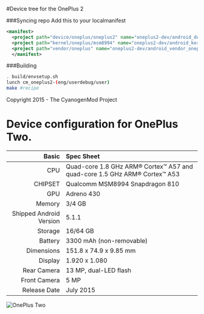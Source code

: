 #Device tree for the OnePlus 2

###Syncing repo
Add this to your localmanifest
```xml
<manifest>
  <project path="device/oneplus/oneplus2" name="oneplus2-dev/android_device_oneplus_oneplus2" remote="github" revision="cm-13.0" />
  <project path="kernel/oneplus/msm8994" name="oneplus2-dev/android_kernel_oneplus_msm8994" remote="github" revision="cm-13.0" />
  <project path="vendor/oneplus" name="oneplus2-dev/android_vendor_oneplus" remote="github" revision="cm-13.0" />
  </manifest>
```

###Building
```bash
. build/envsetup.sh
lunch cm_oneplus2-(eng/userdebug/user)
make #recipe
```

Copyright 2015 - The CyanogenMod Project

Device configuration for OnePlus Two.
=====================================

Basic   | Spec Sheet
-------:|:-------------------------
CPU     | Quad-core 1.8 GHz ARM® Cortex™ A57 and quad-core 1.5 GHz ARM® Cortex™ A53
CHIPSET | Qualcomm MSM8994 Snapdragon 810
GPU     | Adreno 430
Memory  | 3/4 GB
Shipped Android Version | 5.1.1
Storage | 16/64 GB
Battery | 3300 mAh (non-removable)
Dimensions | 151.8 x 74.9 x 9.85 mm
Display | 1.920 x 1.080
Rear Camera  | 13 MP, dual-LED flash
Front Camera | 5 MP
Release Date | July 2015

![OnePlus Two](http://cdn2.gsmarena.com/vv/pics/oneplus/oneplus-two-1.jpg "OnePlus Two")
